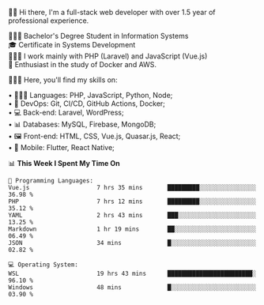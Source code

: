 🧑🏻 Hi there, I'm a full-stack web developer with over 1.5 year of professional experience.

🧑🏻‍🎓 Bachelor's Degree Student in Information Systems<br/>
🎓 Certificate in Systems Development<br/>
🧑🏻‍💻 I work mainly with PHP (Laravel) and JavaScript (Vue.js)<br/>
📘 Enthusiast in the study of Docker and AWS.<br/>

🧑🏻‍💻 Here, you'll find my skills on:<br/>

• 🧑🏻‍💻 Languages: PHP, JavaScript, Python, Node;<br/>
• 📓 DevOps: Git, CI/CD, GitHub Actions, Docker;<br/>
• 💻 Back-end: Laravel, WordPress;<br/>
• 📊 Databases: MySQL, Firebase, MongoDB;<br/>
• 🖼️ Front-end: HTML, CSS, Vue.js, Quasar.js, React;<br/>
• 📱 Mobile: Flutter, React Native;

<!--START_SECTION:waka-->
📊 **This Week I Spent My Time On** 

```text
💬 Programming Languages: 
Vue.js                   7 hrs 35 mins       █████████░░░░░░░░░░░░░░░░   36.98 % 
PHP                      7 hrs 12 mins       █████████░░░░░░░░░░░░░░░░   35.12 % 
YAML                     2 hrs 43 mins       ███░░░░░░░░░░░░░░░░░░░░░░   13.25 % 
Markdown                 1 hr 19 mins        ██░░░░░░░░░░░░░░░░░░░░░░░   06.49 % 
JSON                     34 mins             █░░░░░░░░░░░░░░░░░░░░░░░░   02.82 % 

💻 Operating System: 
WSL                      19 hrs 43 mins      ████████████████████████░   96.10 % 
Windows                  48 mins             █░░░░░░░░░░░░░░░░░░░░░░░░   03.90 % 
```


<!--END_SECTION:waka-->
